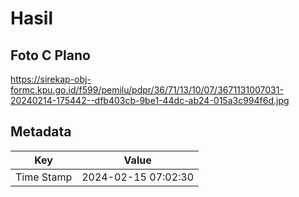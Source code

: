 # Hasil

## Foto C Plano

https://sirekap-obj-formc.kpu.go.id/f599/pemilu/pdpr/36/71/13/10/07/3671131007031-20240214-175442--dfb403cb-9be1-44dc-ab24-015a3c994f6d.jpg


## Metadata

| Key        | Value               |
| ---------- | ------------------- |
| Time Stamp | 2024-02-15 07:02:30 |



